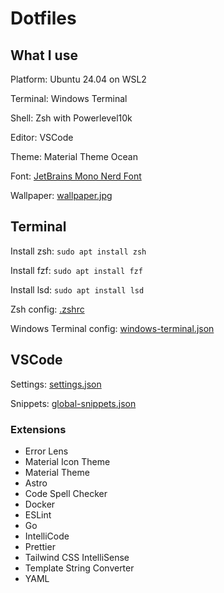 # Dotfiles

## What I use

Platform: Ubuntu 24.04 on WSL2

Terminal: Windows Terminal

Shell: Zsh with Powerlevel10k

Editor: VSCode

Theme: Material Theme Ocean

Font: [JetBrains Mono Nerd Font](https://github.com/ryanoasis/nerd-fonts/tree/master/patched-fonts/JetBrainsMono)

Wallpaper: [wallpaper.jpg](https://github.com/MaximilianHagelstam/vscode-settings/blob/main/global/wallpaper.jpg)

## Terminal

Install zsh: `sudo apt install zsh`

Install fzf: `sudo apt install fzf`

Install lsd: `sudo apt install lsd`

Zsh config: [.zshrc](https://github.com/MaximilianHagelstam/vscode-settings/blob/main/.zshrc)

Windows Terminal config: [windows-terminal.json](https://github.com/MaximilianHagelstam/vscode-settings/blob/main/windows-terminal.json)

## VSCode

Settings: [settings.json](https://github.com/MaximilianHagelstam/vscode-settings/blob/main/settings.json)

Snippets: [global-snippets.json](https://github.com/MaximilianHagelstam/vscode-settings/blob/main/global-snippets.json)

### Extensions

- Error Lens
- Material Icon Theme
- Material Theme
- Astro
- Code Spell Checker
- Docker
- ESLint
- Go
- IntelliCode
- Prettier
- Tailwind CSS IntelliSense
- Template String Converter
- YAML
